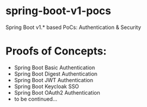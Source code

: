 # spring-boot-v1-pocs
Spring Boot v1.* based PoCs: Authentication & Security

# Proofs of Concepts:

* Spring Boot Basic Authentication
* Spring Boot Digest Authentication
* Spring Boot JWT Authentication
* Spring Boot Keycloak SSO
* Spring Boot OAuth2 Authentication
* to be continued...
